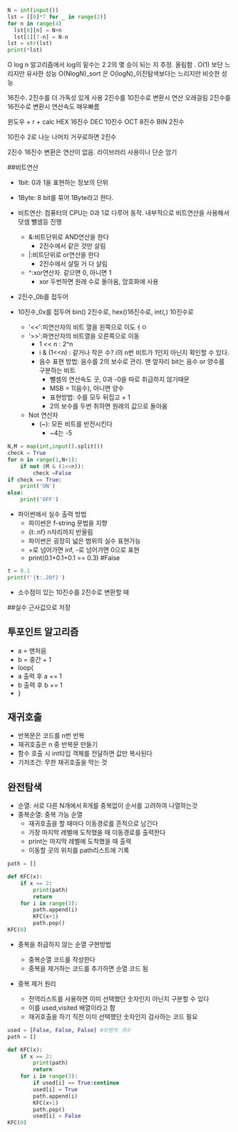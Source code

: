 ```py
N = int(input())
lst = [[0]*7 for _ in range(2)]
for n in range(4)
  lst[0][n] = N+n
  lst[1][7-n] = N-n
lst = str(lst)
print(*lst)
```
O log n
알고리즘에서 log의 밑수는 2
2의 몇 승이 되는 지 추정. 올림함  .
O(1) 보단 느리지만 유사한 성능
O(NlogN)_sort 은 O(logN)_이진탐색보다는 느리지만 비슷한 성능

16진수. 2진수를 더 가독성 있게 사용
2진수를 10진수로 변환시 연산 오래걸림
2진수를 16진수로 변환시 연산속도 매우빠름

윈도우 + r + calc
HEX 16진수
DEC 10진수
OCT 8진수
BIN 2진수

10진수 2로 나눈 나머지 거꾸로하면 2진수

2진수 16진수 변환은 연산이 없음. 라이브러리 사용이나 단순 암기

##비트연산
- 1bit: 0과 1을 표현하는 정보의 단위
- 1Byte: 8 bit를 묶어 1Byte라고 한다.
- 비트연산: 컴퓨터의 CPU는 0과 1로 다루어 동작. 내부적으로 비트연산을 사용해서
    덧셈 뺄셈등 진행
  - &:비트단위로 AND연산을 한다
    - 2진수에서 같은 것만 살림
  - |:비트단위로 or연산을 한다
    - 2진수에서 살릴 거 다 살림
  - ^:xor연산자. 같으면 0, 아니면 1  
    - xor 두번하면 원래 수로 돌아옴, 암호화에 사용
- 2진수_0b를 접두어
- 10진수_0x를 접두어
bin() 2진수로, hex()16진수로, int(,) 10진수로
 

  - '<<':피연산자의 비트 열을 왼쪽으로 이도ㅓㅇ
  - '>>':파연산자의 비트열을 오른쪽으로 이동
    - 1 << n : 2^n
    - i & (1<<n) : 같거나 작은 수? i의 n번 비트가 1인지 아닌지 확인할 수 있다.
    - 음수 표현 방법: 음수를 2의 보수로 관리. 맨 앞자리 bit는 음수 or 양수를 구분하는 비트
        - 뺄셈의 연산속도 굿, 0과 -0을 따로 취급하지 않기때문
        - MSB = 1(음수), 아니면 양수
        - 표현방법: 수를 모두 뒤집고 + 1
        - 2의 보수를 두번 취하면 원래의 값으로 돌아옴
  - Not 연산자
    - (~): 모든 비트를 반전시킨다
        - ~4는 -5
```python
N,M = map(int,input().split())
check = True
for n in range(1,N+1):
    if not (M & (1<<n)):
        check =False
if check == True:
    print('ON')
else:
    print('OFF')
```    
- 파이썬에서 실수 출력 방법
    - 파이썬은 f-string 문법을 지향
    - {t:.nf} n자리까지 반올림
    - 파이썬은 굉장히 넓은 범위의 실수 표현가능
    - +로 넘어가면 inf, -로 넘어가면 0으로 표현
    - print(0.1+0.1+0.1 == 0.3) #False
```python
t = 0.1
print(f'{t:.20f}')
```

- 소수점이 있는 10진수를 2진수로 변환할 때
  
   

##실수
근사값으로 저장

## 투포인트 알고리즘
-  a = 맨처음
-  b = 중간 + 1
-  loop{
-  a 출력 후 a += 1
-  b 출력 후 b += 1
-  }

## 재귀호출
- 반복문은 코드를 n번 반복
- 재귀호출은 n 중 반복문 만들기
- 함수 호출 시 int타입 객체를 전달하면 값만 복사된다
-  기저조건: 무한 재귀호출을 막는 것
## 완전탐색
- 순열: 서로 다른 N개에서 R개를 중복없이 순서를 고려하여 나열하는것
- 중복순열: 중복 가능 순열
    - 재귀호출을 할 때마다 이동경로를 흔적으로 남긴다
    - 가장 마지막 레벨에 도착했을 때  이동경로를 출력한다
    - print는 마지막 레벨에 도착했을 때 출력
    - 이동할 곳의 위치를 path리스트에 기록
```python
path = []

def KFC(x):
    if x == 2:
        print(path)
        return
    for i in range(3):
        path.append(i)
        KFC(x+1)
        path.pop()
KFC(0)
```    
- 중복을 취급하지 않는 순열 구현방법
    - 중복순열 코드를 작성한다
    - 중복을 제거하는 코드를 추가하면 순열 코드 됨
    
- 중복 제거 원리
    - 전역리스트를 사용하면 이미 선택했던 숫자인지 아닌지 구분할 수 있다
    -  이를 used,visited 배열이라고 함
    - 재귀호출을 하기 직전 이미 선택했던 숫자인지 검사하는 코드 필요
```python
used = [False, False, False] #브랜치 개수
path = []

def KFC(x):
    if x == 2:
        print(path)
        return
    for i in range(3):
        if used[i] == True:continue
        used[i] = True
        path.append(i)
        KFC(x+1)
        path.pop()
        used[i] = False
KFC(0)
```    